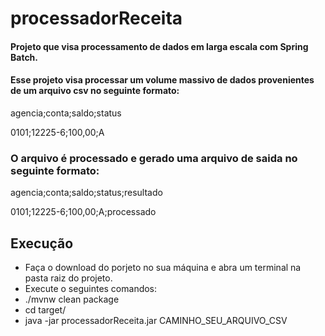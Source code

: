 # processadorReceita
#### Projeto que visa processamento de dados em larga escala com Spring Batch.

#### Esse projeto visa processar um volume massivo de dados provenientes de um arquivo csv no seguinte formato:

agencia;conta;saldo;status 

0101;12225-6;100,00;A

### O arquivo é processado e gerado uma arquivo de saida no seguinte formato: 

agencia;conta;saldo;status;resultado

0101;12225-6;100,00;A;processado

## Execução

* Faça o download do porjeto no sua máquina e abra um terminal na pasta raiz do projeto.
* Execute o seguintes comandos: 
* ./mvnw clean package
* cd target/
* java -jar processadorReceita.jar CAMINHO_SEU_ARQUIVO_CSV


